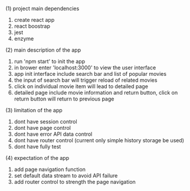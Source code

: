 (1) project main dependencies
   1. create react app
   2. react boostrap
   3. jest
   4. enzyme

(2) main description of the app
   1. run 'npm start' to init the app
   2. in brower enter 'localhost:3000' to view the user interface
   2. app init interface include search bar and list of popular movies
   3. the input of search bar will trigger reload of related movies
   4. click on individual movie item will lead to detailed page
   5. detailed page include movie information and return button, click on return button will return to previous page

(3) limitation of the app
   1. dont have session control
   2. dont have page control
   3. dont have error API data control
   4. dont have router control (current only simple history storage be used)
   5. dont have fully test

(4) expectation of the app
   1. add page navigation function
   2. set default data stream to avoid API failure
   3. add router control to strength the page navigation
   

